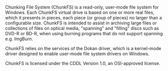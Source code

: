 Chunking File System (ChunkFS) is a read-only, user-mode file system for Windows.  Each ChunkFS virtual drive is based on one or more real files, which it presents in pieces, each piece (or group of pieces) no larger than a configurable size. ChunkFS is intended to assist in archiving large files or collections of files on optical media, "spanning" and "filling" discs such as DVD-R or BD-R, when using burning programs that do not support spanning e.g. ImgBurn.

ChunkFS relies on the services of the Dokan driver,  which is a kernel-mode driver designed to enable user-mode file system drivers on Windows.

ChunkFS is licensed under the CDDL Version 1.0, an OSI-approved license.